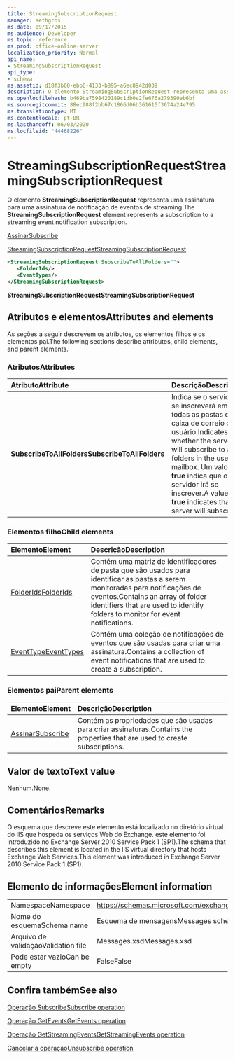 ```yaml
---
title: StreamingSubscriptionRequest
manager: sethgros
ms.date: 09/17/2015
ms.audience: Developer
ms.topic: reference
ms.prod: office-online-server
localization_priority: Normal
api_name:
- StreamingSubscriptionRequest
api_type:
- schema
ms.assetid: d18f3b60-ebb6-4133-b895-a6ec8942d039
description: O elemento StreamingSubscriptionRequest representa uma assinatura para uma assinatura de notificação de eventos de streaming.
ms.openlocfilehash: b469ba7598420189c1db0e2fe676a279390eb6bf
ms.sourcegitcommit: 88ec988f2bb67c1866d06b361615f3674a24e795
ms.translationtype: MT
ms.contentlocale: pt-BR
ms.lasthandoff: 06/03/2020
ms.locfileid: "44468226"
---
```

# <a name="streamingsubscriptionrequest"></a><span data-ttu-id="81065-103">StreamingSubscriptionRequest</span><span class="sxs-lookup"><span data-stu-id="81065-103">StreamingSubscriptionRequest</span></span>

<span data-ttu-id="81065-104">O elemento **StreamingSubscriptionRequest** representa uma assinatura para uma assinatura de notificação de eventos de streaming.</span><span class="sxs-lookup"><span data-stu-id="81065-104">The **StreamingSubscriptionRequest** element represents a subscription to a streaming event notification subscription.</span></span> 
  
[<span data-ttu-id="81065-105">Assinar</span><span class="sxs-lookup"><span data-stu-id="81065-105">Subscribe</span></span>](subscribe.md)
  
[<span data-ttu-id="81065-106">StreamingSubscriptionRequest</span><span class="sxs-lookup"><span data-stu-id="81065-106">StreamingSubscriptionRequest</span></span>](streamingsubscriptionrequest.md)
  
```xml
<StreamingSubscriptionRequest SubscribeToAllFolders="">
   <FolderIds/>
   <EventTypes/>
</StreamingSubscriptionRequest>
```

 <span data-ttu-id="81065-107">**StreamingSubscriptionRequest**</span><span class="sxs-lookup"><span data-stu-id="81065-107">**StreamingSubscriptionRequest**</span></span>
## <a name="attributes-and-elements"></a><span data-ttu-id="81065-108">Atributos e elementos</span><span class="sxs-lookup"><span data-stu-id="81065-108">Attributes and elements</span></span>

<span data-ttu-id="81065-109">As seções a seguir descrevem os atributos, os elementos filhos e os elementos pai.</span><span class="sxs-lookup"><span data-stu-id="81065-109">The following sections describe attributes, child elements, and parent elements.</span></span>
  
### <a name="attributes"></a><span data-ttu-id="81065-110">Atributos</span><span class="sxs-lookup"><span data-stu-id="81065-110">Attributes</span></span>

|<span data-ttu-id="81065-111">**Atributo**</span><span class="sxs-lookup"><span data-stu-id="81065-111">**Attribute**</span></span>|<span data-ttu-id="81065-112">**Descrição**</span><span class="sxs-lookup"><span data-stu-id="81065-112">**Description**</span></span>|
|:-----|:-----|
|<span data-ttu-id="81065-113">**SubscribeToAllFolders**</span><span class="sxs-lookup"><span data-stu-id="81065-113">**SubscribeToAllFolders**</span></span> <br/> |<span data-ttu-id="81065-114">Indica se o servidor se inscreverá em todas as pastas da caixa de correio do usuário.</span><span class="sxs-lookup"><span data-stu-id="81065-114">Indicates whether the server will subscribe to all folders in the user's mailbox.</span></span> <span data-ttu-id="81065-115">Um valor **true** indica que o servidor irá se inscrever.</span><span class="sxs-lookup"><span data-stu-id="81065-115">A value of **true** indicates that the server will subscribe.</span></span>  <br/> |
   
### <a name="child-elements"></a><span data-ttu-id="81065-116">Elementos filho</span><span class="sxs-lookup"><span data-stu-id="81065-116">Child elements</span></span>

|<span data-ttu-id="81065-117">**Elemento**</span><span class="sxs-lookup"><span data-stu-id="81065-117">**Element**</span></span>|<span data-ttu-id="81065-118">**Descrição**</span><span class="sxs-lookup"><span data-stu-id="81065-118">**Description**</span></span>|
|:-----|:-----|
|[<span data-ttu-id="81065-119">FolderIds</span><span class="sxs-lookup"><span data-stu-id="81065-119">FolderIds</span></span>](folderids.md) <br/> |<span data-ttu-id="81065-120">Contém uma matriz de identificadores de pasta que são usados para identificar as pastas a serem monitoradas para notificações de eventos.</span><span class="sxs-lookup"><span data-stu-id="81065-120">Contains an array of folder identifiers that are used to identify folders to monitor for event notifications.</span></span>  <br/> |
|[<span data-ttu-id="81065-121">EventType</span><span class="sxs-lookup"><span data-stu-id="81065-121">EventTypes</span></span>](eventtypes.md) <br/> |<span data-ttu-id="81065-122">Contém uma coleção de notificações de eventos que são usadas para criar uma assinatura.</span><span class="sxs-lookup"><span data-stu-id="81065-122">Contains a collection of event notifications that are used to create a subscription.</span></span>  <br/> |
   
### <a name="parent-elements"></a><span data-ttu-id="81065-123">Elementos pai</span><span class="sxs-lookup"><span data-stu-id="81065-123">Parent elements</span></span>

|<span data-ttu-id="81065-124">**Elemento**</span><span class="sxs-lookup"><span data-stu-id="81065-124">**Element**</span></span>|<span data-ttu-id="81065-125">**Descrição**</span><span class="sxs-lookup"><span data-stu-id="81065-125">**Description**</span></span>|
|:-----|:-----|
|[<span data-ttu-id="81065-126">Assinar</span><span class="sxs-lookup"><span data-stu-id="81065-126">Subscribe</span></span>](subscribe.md) <br/> |<span data-ttu-id="81065-127">Contém as propriedades que são usadas para criar assinaturas.</span><span class="sxs-lookup"><span data-stu-id="81065-127">Contains the properties that are used to create subscriptions.</span></span>  <br/> |
   
## <a name="text-value"></a><span data-ttu-id="81065-128">Valor de texto</span><span class="sxs-lookup"><span data-stu-id="81065-128">Text value</span></span>

<span data-ttu-id="81065-129">Nenhum.</span><span class="sxs-lookup"><span data-stu-id="81065-129">None.</span></span>
  
## <a name="remarks"></a><span data-ttu-id="81065-130">Comentários</span><span class="sxs-lookup"><span data-stu-id="81065-130">Remarks</span></span>

<span data-ttu-id="81065-131">O esquema que descreve este elemento está localizado no diretório virtual do IIS que hospeda os serviços Web do Exchange. este elemento foi introduzido no Exchange Server 2010 Service Pack 1 (SP1).</span><span class="sxs-lookup"><span data-stu-id="81065-131">The schema that describes this element is located in the IIS virtual directory that hosts Exchange Web Services.This element was introduced in Exchange Server 2010 Service Pack 1 (SP1).</span></span>
  
## <a name="element-information"></a><span data-ttu-id="81065-132">Elemento de informações</span><span class="sxs-lookup"><span data-stu-id="81065-132">Element information</span></span>

|||
|:-----|:-----|
|<span data-ttu-id="81065-133">Namespace</span><span class="sxs-lookup"><span data-stu-id="81065-133">Namespace</span></span>  <br/> |https://schemas.microsoft.com/exchange/services/2006/messages  <br/> |
|<span data-ttu-id="81065-134">Nome do esquema</span><span class="sxs-lookup"><span data-stu-id="81065-134">Schema name</span></span>  <br/> |<span data-ttu-id="81065-135">Esquema de mensagens</span><span class="sxs-lookup"><span data-stu-id="81065-135">Messages schema</span></span>  <br/> |
|<span data-ttu-id="81065-136">Arquivo de validação</span><span class="sxs-lookup"><span data-stu-id="81065-136">Validation file</span></span>  <br/> |<span data-ttu-id="81065-137">Messages.xsd</span><span class="sxs-lookup"><span data-stu-id="81065-137">Messages.xsd</span></span>  <br/> |
|<span data-ttu-id="81065-138">Pode estar vazio</span><span class="sxs-lookup"><span data-stu-id="81065-138">Can be empty</span></span>  <br/> |<span data-ttu-id="81065-139">False</span><span class="sxs-lookup"><span data-stu-id="81065-139">False</span></span>  <br/> |
   
## <a name="see-also"></a><span data-ttu-id="81065-140">Confira também</span><span class="sxs-lookup"><span data-stu-id="81065-140">See also</span></span>



[<span data-ttu-id="81065-141">Operação Subscribe</span><span class="sxs-lookup"><span data-stu-id="81065-141">Subscribe operation</span></span>](subscribe-operation.md)
  
[<span data-ttu-id="81065-142">Operação GetEvents</span><span class="sxs-lookup"><span data-stu-id="81065-142">GetEvents operation</span></span>](getevents-operation.md)
  
[<span data-ttu-id="81065-143">Operação GetStreamingEvents</span><span class="sxs-lookup"><span data-stu-id="81065-143">GetStreamingEvents operation</span></span>](getstreamingevents-operation.md)
  
[<span data-ttu-id="81065-144">Cancelar a operação</span><span class="sxs-lookup"><span data-stu-id="81065-144">Unsubscribe operation</span></span>](unsubscribe-operation.md)


